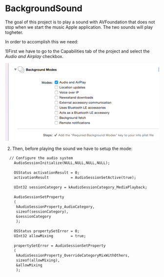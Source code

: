 # BackgroundSound


The goal of this project is to play a sound with AVFoundation that does not stop when we start the music Apple application. The two sounds will 
play togheter.

In order to accomplish this we need:



1)First we have to go to the Capabilities tab of the project and select the  *Audio and Airplay* checkbox.

![Capabilities screen](BackgroundModes.png)



2) Then, before playing the sound we have to setup the mode:


```
  // Configure the audio system
    AudioSessionInitialize(NULL,NULL,NULL,NULL);
    
    OSStatus activationResult = 0;
    activationResult          = AudioSessionSetActive(true);
    
    UInt32 sessionCategory = kAudioSessionCategory_MediaPlayback;
    
    AudioSessionSetProperty
    (
     kAudioSessionProperty_AudioCategory,
     sizeof(sessionCategory),
     &sessionCategory
     );
    
    OSStatus propertySetError = 0;
    UInt32 allowMixing        = true;
    
    propertySetError = AudioSessionSetProperty
    (
     kAudioSessionProperty_OverrideCategoryMixWithOthers,
     sizeof(allowMixing),
     &allowMixing
     );
```





